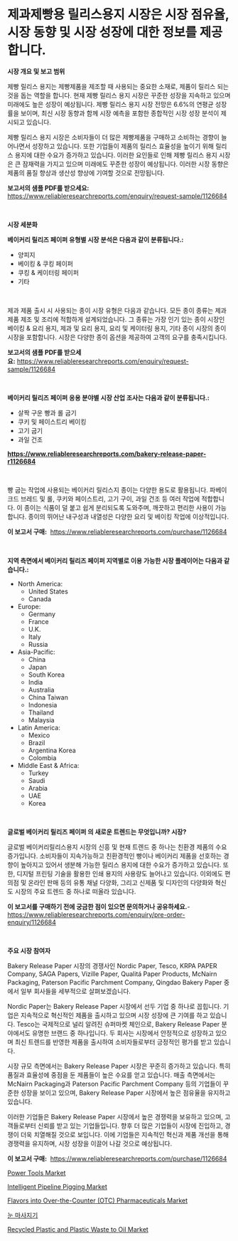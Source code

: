<p><h1>제과제빵용 릴리스용지 시장은 시장 점유율, 시장 동향 및 시장 성장에 대한 정보를 제공합니다.</h1></p><p><strong>시장 개요 및 보고 범위</strong></p>
<p><p>제빵 릴리스 용지는 제빵제품을 제조할 때 사용되는 중요한 소재로, 제품이 릴리스 되는 것을 돕는 역할을 합니다. 현재 제빵 릴리스 용지 시장은 꾸준한 성장을 지속하고 있으며 미래에도 높은 성장이 예상됩니다. 제빵 릴리스 용지 시장 전망은 6.6%의 연평균 성장률을 보이며, 최신 시장 동향과 함께 시장 예측을 포함한 종합적인 시장 성장 분석이 제시되고 있습니다.</p><p>제빵 릴리스 용지 시장은 소비자들이 더 많은 제빵제품을 구매하고 소비하는 경향이 늘어나면서 성장하고 있습니다. 또한 기업들이 제품의 릴리스 효율성을 높이기 위해 릴리스 용지에 대한 수요가 증가하고 있습니다. 이러한 요인들로 인해 제빵 릴리스 용지 시장은 큰 잠재력을 가지고 있으며 미래에도 꾸준한 성장이 예상됩니다. 이러한 시장 동향은 제품의 품질 향상과 생산성 향상에 기여할 것으로 전망됩니다.</p></p>
<p><strong>보고서의 샘플 PDF를 받으세요:</strong> <a href="https://www.reliableresearchreports.com/enquiry/request-sample/1126684">https://www.reliableresearchreports.com/enquiry/request-sample/1126684</a></p>
<p>&nbsp;</p>
<p><strong>시장 세분화</strong></p>
<p><strong>베이커리 릴리즈 페이퍼 유형별 시장 분석은 다음과 같이 분류됩니다.:</strong></p>
<p><ul><li>양피지</li><li>베이킹 & 쿠킹 페이퍼</li><li>쿠킹 & 케이터링 페이퍼</li><li>기타</li></ul></p>
<p>&nbsp;</p>
<p><p>제과 제품 출시 시 사용되는 종이 시장 유형은 다음과 같습니다. 모든 종이 종류는 제과 제품 제조 및 조리에 적합하게 설계되었습니다. 그 종류는 가장 인기 있는 종이 시장인 베이킹 & 요리 용지, 제과 및 요리 용지, 요리 및 케이터링 용지, 기타 종이 시장의 종이 시장을 포함합니다. 시장은 다양한 종이 옵션을 제공하여 고객의 요구를 충족시킵니다.</p></p>
<p><strong>보고서의 샘플 PDF를 받으세요:</strong>&nbsp;<a href="https://www.reliableresearchreports.com/enquiry/request-sample/1126684">https://www.reliableresearchreports.com/enquiry/request-sample/1126684</a></p>
<p>&nbsp;</p>
<p><strong> 베이커리 릴리즈 페이퍼 응용 분야별 시장 산업 조사는 다음과 같이 분류됩니다.:</strong></p>
<p><ul><li>살짝 구운 빵과 롤 굽기</li><li>쿠키 및 페이스트리 베이킹</li><li>고기 굽기</li><li>과일 건조</li></ul></p>
<p><strong><a href="https://www.reliableresearchreports.com/bakery-release-paper-r1126684">https://www.reliableresearchreports.com/bakery-release-paper-r1126684</a></strong></p>
<p>&nbsp;</p>
<p><p>빵 굽는 작업에 사용되는 베이커리 릴리스지 종이는 다양한 용도로 활용됩니다. 파베이크드 브레드 및 롤, 쿠키와 페이스트리, 고기 구이, 과일 건조 등 여러 작업에 적합합니다. 이 종이는 식품이 덜 붙고 쉽게 분리되도록 도와주며, 깨끗하고 편리한 사용이 가능합니다. 종이의 뛰어난 내구성과 내열성은 다양한 요리 및 베이킹 작업에 이상적입니다. </p></p>
<p><strong>이 보고서 구매:</strong>&nbsp; <a href="https://www.reliableresearchreports.com/purchase/1126684">https://www.reliableresearchreports.com/purchase/1126684</a></p>
<p>&nbsp;</p>
<p><strong>지역 측면에서 베이커리 릴리즈 페이퍼 지역별로 이용 가능한 시장 플레이어는 다음과 같습니다.:</strong></p>
<p><ul>
    <li>
        North America:
        <ul>
            <li>United States</li>
            <li>Canada</li>
        </ul>
    </li>
    <li>
        Europe:
        <ul>
            <li>Germany</li>
            <li>France</li>
            <li>U.K.</li>
            <li>Italy</li>
            <li>Russia</li>
        </ul>
    </li>
    <li>
        Asia-Pacific:
        <ul>
            <li>China</li>
            <li>Japan</li>
            <li>South Korea</li>
            <li>India</li>
            <li>Australia</li>
            <li>China Taiwan</li>
            <li>Indonesia</li>
            <li>Thailand</li>
            <li>Malaysia</li>
        </ul>
    </li>
    <li>
        Latin America:
        <ul>
            <li>Mexico</li>
            <li>Brazil</li>
            <li>Argentina Korea</li>
            <li>Colombia</li>
        </ul>
    </li>
    <li>
        Middle East & Africa:
        <ul>
            <li>Turkey</li>
            <li>Saudi</li>
            <li>Arabia</li>
            <li>UAE</li>
            <li>Korea</li>
        </ul>
    </li>
    </ul></p>
<p>&nbsp;</p>
<p><strong>글로벌 베이커리 릴리즈 페이퍼 의 새로운 트렌드는 무엇입니까? 시장?</strong></p>
<p><p>글로벌 베이커리릴리스용지 시장의 신흥 및 현재 트렌드 중 하나는 친환경 제품의 수요 증가입니다. 소비자들이 지속가능하고 친환경적인 빵이나 베이커리 제품을 선호하는 경향이 높아지고 있어서 생분해 가능한 릴리스 용지에 대한 수요가 증가하고 있습니다. 또한, 디지털 프린팅 기술을 활용한 인쇄 용지의 사용량도 늘어나고 있습니다. 이외에도 편의점 및 온라인 판매 등의 유통 채널 다양화, 그리고 신제품 및 디자인의 다양화와 혁신도 시장의 주요 트렌드 중 하나로 떠올라 있습니다.</p></p>
<p><strong>이 보고서를 구매하기 전에 궁금한 점이 있으면 문의하거나 공유하세요.</strong>- <a href="https://www.reliableresearchreports.com/enquiry/pre-order-enquiry/1126684">https://www.reliableresearchreports.com/enquiry/pre-order-enquiry/1126684</a></p>
<p>&nbsp;</p>
<p><strong>주요 시장 참여자</strong></p>
<p><p>Bakery Release Paper 시장의 경쟁사인 Nordic Paper, Tesco, KRPA PAPER Company, SAGA Papers, Vizille Paper, Qualitá Paper Products, McNairn Packaging, Paterson Pacific Parchment Company, Qingdao Bakery Paper 중에서 일부 회사들을 세부적으로 살펴보겠습니다.</p><p>Nordic Paper는 Bakery Release Paper 시장에서 선두 기업 중 하나로 꼽힙니다. 기업은 지속적으로 혁신적인 제품을 출시하고 있으며 시장 성장에 큰 기여를 하고 있습니다. Tesco는 국제적으로 널리 알려진 슈퍼마켓 체인으로, Bakery Release Paper 분야에서도 유명한 브랜드 중 하나입니다. 두 회사는 시장에서 안정적으로 성장하고 있으며 최신 트렌드를 반영한 제품을 출시하여 소비자들로부터 긍정적인 평가를 받고 있습니다.</p><p>시장 규모 측면에서는 Bakery Release Paper 시장은 꾸준히 증가하고 있습니다. 특히 품질과 효율성에 중점을 둔 제품들이 높은 수요를 얻고 있습니다. 매출 측면에서는 McNairn Packaging과 Paterson Pacific Parchment Company 등의 기업들이 꾸준한 성장을 보이고 있으며, Bakery Release Paper 시장에서 높은 점유율을 유지하고 있습니다.</p><p>이러한 기업들은 Bakery Release Paper 시장에서 높은 경쟁력을 보유하고 있으며, 고객들로부터 신뢰를 받고 있는 기업들입니다. 향후 더 많은 기업들이 시장에 진입하고, 경쟁이 더욱 치열해질 것으로 보입니다. 이에 기업들은 지속적인 혁신과 제품 개선을 통해 경쟁력을 유지하며, 시장 성장을 이끌어 나갈 것으로 예상됩니다.</p></p>
<p><strong>이 보고서 구매:</strong>&nbsp;&nbsp;<a href="https://www.reliableresearchreports.com/purchase/1126684">https://www.reliableresearchreports.com/purchase/1126684</a></p>
<p><p><a href="https://github.com/juancolorado15/Market-Research-Report-List-2/blob/main/power-tools-market.md">Power Tools Market</a></p><p><a href="https://github.com/mahnoor2003/Market-Research-Report-List-4/blob/main/intelligent-pipeline-pigging-market.md">Intelligent Pipeline Pigging Market</a></p><p><a href="https://issuu.com/reportprime-2/docs/flavors-into-over-the-counter-otc-pharmaceuticals-">Flavors into Over-the-Counter (OTC) Pharmaceuticals Market</a></p><p><a href="https://github.com/vskv4779xr1/Market-Research-Report-List-1/blob/main/717507324564.md">눈 마사지기</a></p><p><a href="https://issuu.com/reportprime-2/docs/recycled-plastic-and-plastic-waste-to-oil-market-s">Recycled Plastic and Plastic Waste to Oil Market</a></p></p>